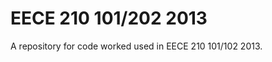 EECE 210 101/202 2013
=====================

A repository for code worked used in EECE 210 101/102 2013.
